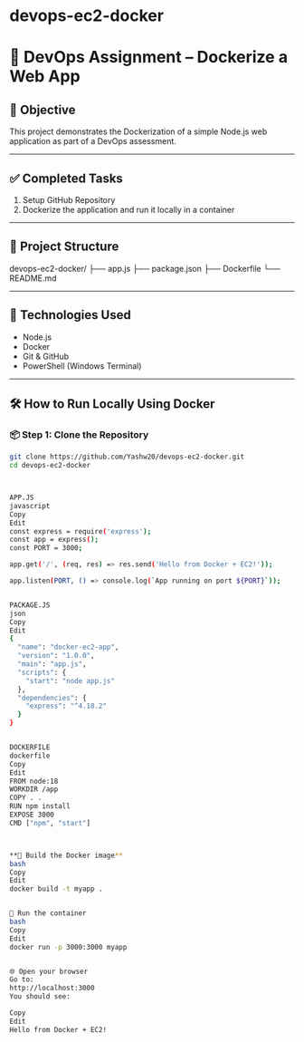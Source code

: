 # devops-ec2-docker



# 🚀 DevOps Assignment – Dockerize a Web App

## 📌 Objective

This project demonstrates the Dockerization of a simple Node.js web application as part of a DevOps assessment.

---

## ✅ Completed Tasks

1. Setup GitHub Repository
2. Dockerize the application and run it locally in a container

---

## 📂 Project Structure
devops-ec2-docker/
├── app.js
├── package.json
├── Dockerfile
└── README.md



---

## 🔧 Technologies Used

- Node.js
- Docker
- Git & GitHub
- PowerShell (Windows Terminal)

---

## 🛠 How to Run Locally Using Docker

### 📦 Step 1: Clone the Repository

```bash
git clone https://github.com/Yashw20/devops-ec2-docker.git
cd devops-ec2-docker



APP.JS
javascript
Copy
Edit
const express = require('express');
const app = express();
const PORT = 3000;

app.get('/', (req, res) => res.send('Hello from Docker + EC2!'));

app.listen(PORT, () => console.log(`App running on port ${PORT}`));


PACKAGE.JS
json
Copy
Edit
{
  "name": "docker-ec2-app",
  "version": "1.0.0",
  "main": "app.js",
  "scripts": {
    "start": "node app.js"
  },
  "dependencies": {
    "express": "^4.18.2"
  }
}


DOCKERFILE
dockerfile
Copy
Edit
FROM node:18
WORKDIR /app
COPY . .
RUN npm install
EXPOSE 3000
CMD ["npm", "start"]



**🔨 Build the Docker image**
bash
Copy
Edit
docker build -t myapp .


🚀 Run the container
bash
Copy
Edit
docker run -p 3000:3000 myapp


🌐 Open your browser
Go to:
http://localhost:3000
You should see:

Copy
Edit
Hello from Docker + EC2!
